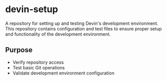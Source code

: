 # devin-setup

A repository for setting up and testing Devin's development environment. This repository contains configuration and test files to ensure proper setup and functionality of the development environment.

## Purpose

- Verify repository access
- Test basic Git operations
- Validate development environment configuration
